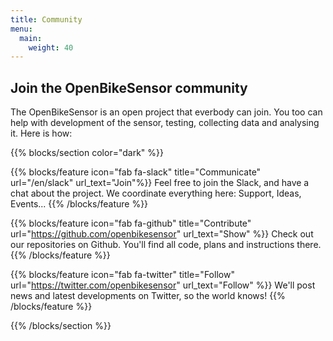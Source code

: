 ```yaml
---
title: Community
menu:
  main:
    weight: 40
---
```


<section class="row td-box td-box--1 position-relative td-box--gradient td-box--height-auto">
<div class="container text-center td-arrow-down">
<span class="h4 mb-0">
  
# Join the OpenBikeSensor community

The OpenBikeSensor is an open project that everbody can join. You too can help
with development of the sensor, testing, collecting data and analysing it. Here is how:

</span>
</div>
</section>

{{% blocks/section color="dark" %}}

{{% blocks/feature icon="fab fa-slack" title="Communicate" url="/en/slack" url_text="Join"%}}
Feel free to join the Slack, and have a chat about the project. We coordinate everything here: Support, Ideas, Events...
{{% /blocks/feature %}}

{{% blocks/feature icon="fab fa-github" title="Contribute" url="https://github.com/openbikesensor" url_text="Show" %}}
Check out our repositories on Github. You'll find all code, plans and instructions there.
{{% /blocks/feature %}}

{{% blocks/feature icon="fab fa-twitter" title="Follow" url="https://twitter.com/openbikesensor" url_text="Follow" %}}
We'll post news and latest developments on Twitter, so the world knows!
{{% /blocks/feature %}}

{{% /blocks/section %}}

